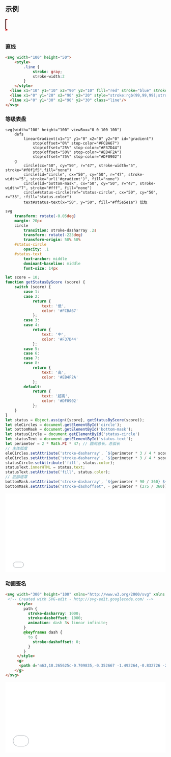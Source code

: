 ## 示例

<svg width="100" height="50">
     <path d="M-1,-1H6V2H2V35H-1M0,35L6, 35V32H-2Z" stroke="red"/>
</svg>

### 直线
```html
<svg width="100" height="50">
    <style>
        .line {
            stroke: gray;
            stroke-width:2
        }
    </style>
  <line x1="10" y1="10" x2="90" y2="10" fill="red" stroke="blue" stroke-width="1" height="5"/>
  <line x1="0" y1="20" x2="90" y2="20" style="stroke:rgb(99,99,99);stroke-width:2"/>
  <line x1="0" y1="30" x2="90" y2="30" class="line"/>
</svg>
```

### 等级表盘

```pug
svg(width="100" height="100" viewBox="0 0 100 100")
    defs
        linearGradient(x1="1" y1="0" x2="0" y2="0" id="gradient")
            stop(offset="0%" stop-color="#FCBA67")
            stop(offset="25%" stop-color="#F37D44")
            stop(offset="50%" stop-color="#EB4F2A")
            stop(offset="75%" stop-color="#DF0902")
    g
        circle(cx="50", cy="50", r="47", stroke-width="5", stroke="#f0f1f5",fill="none")
        circle(id="circle", cx="50", cy="50", r="47", stroke-width="5", stroke="url('#gradient')", fill="none")
        circle(id="bottom-mask", cx="50", cy="50", r="47", stroke-width="7", stroke="#fff", fill="none")
        circle#status-circle(ref="status-circle", cx="50", cy="50", r="33", :fill="status.color")
        text#status-text(x="50", y="50", fill="#ff5e5e1a") 低危

```

```sass
svg
	transform: rotate(-0.05deg)
	margin: 20px
	circle
		transition: stroke-dasharray .2s
		transform: rotate(-225deg)
		transform-origin: 50% 50%
	#status-circle
		opacity: .1
	#status-text
		text-anchor: middle
		dominant-baseline: middle
		font-size: 14px
```

```js
let score = 10;
function getStatusByScore (score) {
	switch (score) {
		case 1:
		case 2:
			return {
				text: '低',
				color: '#FCBA67'
			};
		case 3:
		case 4:
			return {
				text: '中',
				color: '#F37D44'
			};
		case 5:
		case 6:
		case 7:
		case 8:
			return {
				text: '高',
				color: '#EB4F2A'
			};
		default:
			return {
				text: '超高',
				color: '#DF0902'
			};
	}
}
let status = Object.assign({score}, getStatusByScore(score));
let eleCircles = document.getElementById('circle');
let bottomMask = document.getElementById('bottom-mask');
let statusCircle = document.getElementById('status-circle')
let statusText = document.getElementById('status-text');
let perimeter = 2 * Math.PI * 47; // 圆周总长，总弧长
// 主体弧度
eleCircles.setAttribute('stroke-dasharray', `${perimeter * 3 / 4 * score / 12} ${perimeter * 2}`);
eleCircles.setAttribute('stroke-dasharray', `${perimeter * 3 / 4 * score / 12} ${perimeter * 2}`);
statusCircle.setAttribute('fill', status.color);
statusText.innerHTML = status.text;
statusText.setAttribute('fill', status.color);
// 底部遮罩
bottomMask.setAttribute('stroke-dasharray', `${perimeter * 90 / 360} ${perimeter * 2}`);
bottomMask.setAttribute("stroke-dashoffset", - perimeter * (275 / 360));
```

<iframe height="246" style="width: 100%;" scrolling="no" title="svg-等级表盘" src="//codepen.io/fanlinqiang/embed/PrOvNW/?height=246&theme-id=0&default-tab=js,result" frameborder="no" allowtransparency="true" allowfullscreen="true">
  See the Pen <a href='https://codepen.io/fanlinqiang/pen/PrOvNW/'>svg-等级表盘</a> by flqbestboy
  (<a href='https://codepen.io/fanlinqiang'>@fanlinqiang</a>) on <a href='https://codepen.io'>CodePen</a>.
</iframe>



### 动画签名
```html
<svg width="300" height="100" xmlns="http://www.w3.org/2000/svg" xmlns:svg="http://www.w3.org/2000/svg">
 <!-- Created with SVG-edit - http://svg-edit.googlecode.com/ -->
     <style>
        path {
          stroke-dasharray: 1000;
          stroke-dashoffset: 1000;
          animation: dash 3s linear infinite;
        }
        @keyframes dash {
          to {
            stroke-dashoffset: 0;
          }
        }
     </style>
     <g>
      <path d="m63,18.265625c-0.709835,-0.352667 -1.492264,-0.832726 -2.458332,-0.979166c-0.889034,-0.134764 -1.623737,-0.479773 -2.375,-0.854168c-0.71154,-0.354599 -1.666668,-0.166666 -2.556,-0.166666c-0.967834,0 -1.823254,-0.149794 -2.710503,0.000166c-0.852028,0.144007 -1.290005,0.907688 -1.879333,1.499834c-0.478355,0.480644 -0.858479,1.091953 -1.031498,1.936001c-0.187775,0.916021 -0.837631,1.421047 -1.284836,2.216665c-0.470245,0.836611 -0.565327,1.72154 -0.709,2.647333c-0.12711,0.819061 -0.847095,1.468651 -0.990997,2.400002c-0.12534,0.81122 -0.002342,1.784 -0.004501,2.647333c-0.002251,0.900007 -0.168613,1.818583 -0.425335,2.488665c-0.292889,0.764488 -0.415398,1.781803 -0.658665,2.678669c-0.239624,0.883434 -0.855114,1.579212 -0.916,2.485332c-0.053635,0.798199 0,1.757168 0,2.657166c0,0.747334 0.078526,1.749325 -0.035999,2.506836c-0.147064,0.972717 -0.778801,1.699379 -0.928001,2.661331c-0.105991,0.683365 0.00185,1.692245 -0.32,2.66c-0.246593,0.741478 -0.636356,1.710506 -0.695168,2.514668c-0.072952,0.997555 -0.019032,1.800003 -0.020832,2.599998c-0.002251,1.000008 -0.010445,1.811028 -0.221333,2.600334c-0.228771,0.856251 -0.54258,1.563313 -0.694668,2.767666c-0.085846,0.679783 -0.044518,1.389912 -0.250668,2.698669c-0.089432,0.567768 -0.492661,1.490543 -0.711834,2.533333c-0.165844,0.789066 -0.095901,1.800747 -0.132164,2.600002c-0.027275,0.601181 -0.294769,1.592529 -0.563999,2.399994c-0.330551,0.991379 -0.275398,1.824661 -0.646667,2.778503c-0.255962,0.657608 -0.729958,1.557426 -1,2.342834c-0.300297,0.873405 -0.545948,1.693413 -0.862667,2.477333c-0.312199,0.772736 -0.829773,1.68409 -0.911499,2.491501c-0.088863,0.87793 -0.525848,1.536232 -0.837833,2.543167c-0.228455,0.737343 -0.120274,1.700005 -0.592003,2.566666c-0.398659,0.732414 -0.537468,1.600861 -0.574665,2.400002c-0.042713,0.917641 -0.939091,1.414749 -1,2.257164c-0.065395,0.904472 -0.101006,1.557678 -0.647335,1.942833c-0.56702,0.399742 -1.087784,0.819809 -1.927332,1c-0.843204,0.180977 -1.603413,0.785072 -2.404499,1c-0.866953,0.232597 -1.376696,0.971405 -2.316334,1c-0.870764,0.026497 -1.761667,0 -2.668501,0c-0.837332,0 -1.701672,0.179207 -2.556833,-0.020836c-0.93289,-0.218231 -1.531832,-0.974663 -2.443167,-0.979164l-0.035999,-0.833336l0,-0.882668" id="svg_1" stroke-linecap="null" stroke-linejoin="null" stroke-dasharray="null" stroke-width="5" stroke="#000000" fill="none"/>
    </g>
</svg>
```
<iframe height="221" style="width: 100%;" scrolling="no" title="GbERYZ" src="//codepen.io/fanlinqiang/embed/GbERYZ/?height=221&theme-id=0&default-tab=html,result" frameborder="no" allowtransparency="true" allowfullscreen="true">
  See the Pen <a href='https://codepen.io/fanlinqiang/pen/GbERYZ/'>GbERYZ</a> by flqbestboy
  (<a href='https://codepen.io/fanlinqiang'>@fanlinqiang</a>) on <a href='https://codepen.io'>CodePen</a>.
</iframe>
